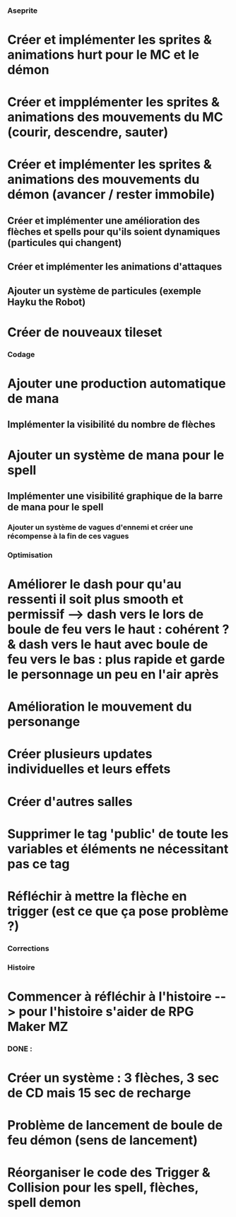 ### Aseprite
# Créer et implémenter les sprites & animations hurt pour le MC et le démon
# Créer et impplémenter les sprites & animations des mouvements du MC (courir, descendre, sauter)
# Créer et implémenter les sprites & animations des mouvements du démon (avancer / rester immobile)
## Créer et implémenter une amélioration des flèches et spells pour qu'ils soient dynamiques (particules qui changent)
## Créer et implémenter les animations d'attaques
## Ajouter un système de particules (exemple Hayku the Robot)
# Créer de nouveaux tileset

### Codage
# Ajouter une production automatique de mana
## Implémenter la visibilité du nombre de flèches
# Ajouter un système de mana pour le spell
## Implémenter une visibilité graphique de la barre de mana pour le spell
### Ajouter un système de vagues d'ennemi et créer une récompense à la fin de ces vagues

### Optimisation
# Améliorer le dash pour qu'au ressenti il soit plus smooth et permissif --> dash vers le lors de boule de feu vers le haut : cohérent ? & dash vers le haut avec boule de feu vers le bas : plus rapide et garde le personnage un peu en l'air après
# Amélioration le mouvement du personange
# Créer plusieurs updates individuelles et leurs effets
# Créer d'autres salles
# Supprimer le tag 'public' de toute les variables et éléments ne nécessitant pas ce tag
# Réfléchir à mettre la flèche en trigger (est ce que ça pose problème ?)

### Corrections

### Histoire
# Commencer à réfléchir à l'histoire --> pour l'histoire s'aider de RPG Maker MZ

### DONE :
# Créer un système : 3 flèches, 3 sec de CD mais 15 sec de recharge
# Problème de lancement de boule de feu démon (sens de lancement)
# Réorganiser le code des Trigger & Collision pour les spell, flèches, spell demon